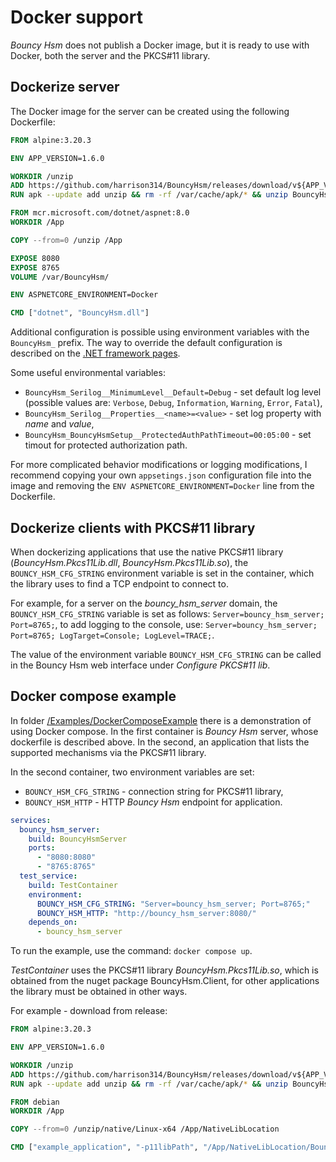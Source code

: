 # Docker support
_Bouncy Hsm_ does not publish a Docker image, but it is ready to use with Docker, both the server and the PKCS#11 library.

## Dockerize server
The Docker image for the server can be created using the following Dockerfile:

```dockerfile
FROM alpine:3.20.3

ENV APP_VERSION=1.6.0

WORKDIR /unzip
ADD https://github.com/harrison314/BouncyHsm/releases/download/v${APP_VERSION}/BouncyHsm.zip .
RUN apk --update add unzip && rm -rf /var/cache/apk/* && unzip BouncyHsm.zip && rm BouncyHsm.zip

FROM mcr.microsoft.com/dotnet/aspnet:8.0
WORKDIR /App

COPY --from=0 /unzip /App

EXPOSE 8080
EXPOSE 8765
VOLUME /var/BouncyHsm/

ENV ASPNETCORE_ENVIRONMENT=Docker

CMD ["dotnet", "BouncyHsm.dll"]
```

Additional configuration is possible using environment variables with the `BouncyHsm_` prefix.
The way to override the default configuration is described on the [.NET framework pages](https://learn.microsoft.com/en-us/aspnet/core/fundamentals/configuration/?view=aspnetcore-8.0#non-prefixed-environment-variables).

Some useful environmental variables:
- `BouncyHsm_Serilog__MinimumLevel__Default=Debug` - set default log level (possible values are: `Verbose`, `Debug`, `Information`, `Warning`, `Error`, `Fatal`),
- `BouncyHsm_Serilog__Properties__<name>=<value>` - set log property with _name_ and _value_,
- `BouncyHsm_BouncyHsmSetup__ProtectedAuthPathTimeout=00:05:00` - set timout for protected authorization path.

For more complicated behavior modifications or logging modifications,
I recommend copying your own `appsetings.json` configuration file into the image and removing the `ENV ASPNETCORE_ENVIRONMENT=Docker` line from the Dockerfile.


## Dockerize clients with PKCS#11 library
When dockerizing applications that use the native PKCS#11 library (_BouncyHsm.Pkcs11Lib.dll_, _BouncyHsm.Pkcs11Lib.so_),
the `BOUNCY_HSM_CFG_STRING` environment variable is set in the container, which the library uses to find a TCP endpoint to connect to.

For example, for a server on the *bouncy_hsm_server* domain, the `BOUNCY_HSM_CFG_STRING` variable is set as follows: `Server=bouncy_hsm_server; Port=8765;`,
to add logging to the console, use: `Server=bouncy_hsm_server; Port=8765; LogTarget=Console; LogLevel=TRACE;`.

The value of the environment variable `BOUNCY_HSM_CFG_STRING` can be called in the Bouncy Hsm web interface under _Configure PKCS#11 lib_.


## Docker compose example
In folder [/Examples/DockerComposeExample](/Examples/DockerComposeExample) there is a demonstration of using Docker compose.
In the first container is _Bouncy Hsm_ server, whose dockerfile is described above.
In the second, an application that lists the supported mechanisms via the PKCS#11 library.

In the second container, two environment variables are set:
- `BOUNCY_HSM_CFG_STRING` - connection string for PKCS#11 library,
- `BOUNCY_HSM_HTTP` - HTTP _Bouncy Hsm_ endpoint for application.

```yaml
services:
  bouncy_hsm_server:
    build: BouncyHsmServer
    ports:
      - "8080:8080"
      - "8765:8765"
  test_service:
    build: TestContainer
    environment:
      BOUNCY_HSM_CFG_STRING: "Server=bouncy_hsm_server; Port=8765;"
      BOUNCY_HSM_HTTP: "http://bouncy_hsm_server:8080/"
    depends_on:
      - bouncy_hsm_server
```

To run the example, use the command: `docker compose up`.

_TestContainer_ uses the PKCS#11 library  _BouncyHsm.Pkcs11Lib.so_, which is obtained from the nuget package BouncyHsm.Client, for other applications the library must be obtained in other ways.

For example - download from release:

```dockerfile
FROM alpine:3.20.3

ENV APP_VERSION=1.6.0

WORKDIR /unzip
ADD https://github.com/harrison314/BouncyHsm/releases/download/v${APP_VERSION}/BouncyHsm.zip .
RUN apk --update add unzip && rm -rf /var/cache/apk/* && unzip BouncyHsm.zip && rm BouncyHsm.zip

FROM debian
WORKDIR /App

COPY --from=0 /unzip/native/Linux-x64 /App/NativeLibLocation

CMD ["example_application", "-p11libPath", "/App/NativeLibLocation/BouncyHsm.Pkcs11Lib.so"]
```
